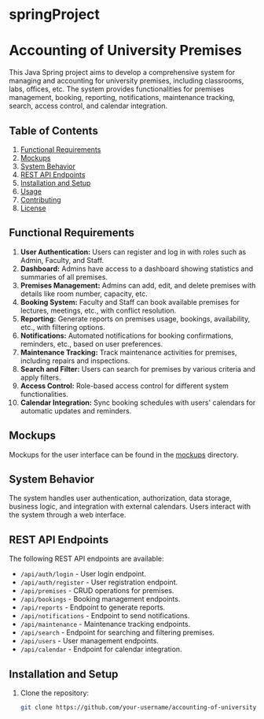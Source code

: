# springProject
# Accounting of University Premises

This Java Spring project aims to develop a comprehensive system for managing and accounting for university premises, including classrooms, labs, offices, etc. The system provides functionalities for premises management, booking, reporting, notifications, maintenance tracking, search, access control, and calendar integration.

## Table of Contents
1. [Functional Requirements](#functional-requirements)
2. [Mockups](#mockups)
3. [System Behavior](#system-behavior)
4. [REST API Endpoints](#rest-api-endpoints)
5. [Installation and Setup](#installation-and-setup)
6. [Usage](#usage)
7. [Contributing](#contributing)
8. [License](#license)

## Functional Requirements

1. **User Authentication:** Users can register and log in with roles such as Admin, Faculty, and Staff.
2. **Dashboard:** Admins have access to a dashboard showing statistics and summaries of all premises.
3. **Premises Management:** Admins can add, edit, and delete premises with details like room number, capacity, etc.
4. **Booking System:** Faculty and Staff can book available premises for lectures, meetings, etc., with conflict resolution.
5. **Reporting:** Generate reports on premises usage, bookings, availability, etc., with filtering options.
6. **Notifications:** Automated notifications for booking confirmations, reminders, etc., based on user preferences.
7. **Maintenance Tracking:** Track maintenance activities for premises, including repairs and inspections.
8. **Search and Filter:** Users can search for premises by various criteria and apply filters.
9. **Access Control:** Role-based access control for different system functionalities.
10. **Calendar Integration:** Sync booking schedules with users' calendars for automatic updates and reminders.

## Mockups

Mockups for the user interface can be found in the [mockups](mockups/) directory.

## System Behavior

The system handles user authentication, authorization, data storage, business logic, and integration with external calendars. Users interact with the system through a web interface.

## REST API Endpoints

The following REST API endpoints are available:
- `/api/auth/login` - User login endpoint.
- `/api/auth/register` - User registration endpoint.
- `/api/premises` - CRUD operations for premises.
- `/api/bookings` - Booking management endpoints.
- `/api/reports` - Endpoint to generate reports.
- `/api/notifications` - Endpoint to send notifications.
- `/api/maintenance` - Maintenance tracking endpoints.
- `/api/search` - Endpoint for searching and filtering premises.
- `/api/users` - User management endpoints.
- `/api/calendar` - Endpoint for calendar integration.

## Installation and Setup

1. Clone the repository:
   ```bash
   git clone https://github.com/your-username/accounting-of-university-premises.git
